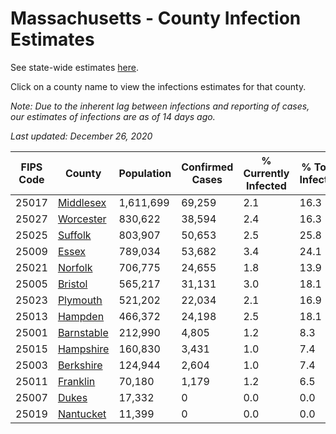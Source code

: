 # Massachusetts - County Infection Estimates

See state-wide estimates [here](/infections/us-ma).

Click on a county name to view the infections estimates for that county.

*Note: Due to the inherent lag between infections and reporting of cases, our estimates of infections are as of 14 days ago.*

*Last updated: December 26, 2020*

|   FIPS Code |                   County |   Population |   Confirmed Cases |   % Currently Infected |   % Total Infected |
|-------------|--------------------------|--------------|-------------------|------------------------|--------------------|
|       25017 |   [Middlesex](middlesex) |    1,611,699 |            69,259 |                    2.1 |               16.3 |
|       25027 |   [Worcester](worcester) |      830,622 |            38,594 |                    2.4 |               16.3 |
|       25025 |       [Suffolk](suffolk) |      803,907 |            50,653 |                    2.5 |               25.8 |
|       25009 |           [Essex](essex) |      789,034 |            53,682 |                    3.4 |               24.1 |
|       25021 |       [Norfolk](norfolk) |      706,775 |            24,655 |                    1.8 |               13.9 |
|       25005 |       [Bristol](bristol) |      565,217 |            31,131 |                    3.0 |               18.1 |
|       25023 |     [Plymouth](plymouth) |      521,202 |            22,034 |                    2.1 |               16.9 |
|       25013 |       [Hampden](hampden) |      466,372 |            24,198 |                    2.5 |               18.1 |
|       25001 | [Barnstable](barnstable) |      212,990 |             4,805 |                    1.2 |                8.3 |
|       25015 |   [Hampshire](hampshire) |      160,830 |             3,431 |                    1.0 |                7.4 |
|       25003 |   [Berkshire](berkshire) |      124,944 |             2,604 |                    1.0 |                7.4 |
|       25011 |     [Franklin](franklin) |       70,180 |             1,179 |                    1.2 |                6.5 |
|       25007 |           [Dukes](dukes) |       17,332 |                 0 |                    0.0 |                0.0 |
|       25019 |   [Nantucket](nantucket) |       11,399 |                 0 |                    0.0 |                0.0 |